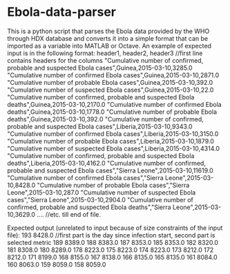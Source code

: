 # Ebola-data-parser
This is a python script that parses the Ebola data provided by the WHO through HDX database and converts it into a simple format that can be imported as a variable into MATLAB or Octave.
An example of expected input is in the following format:
header1, header2, header3 //first line contains headers for the columns
"Cumulative number of confirmed, probable and suspected Ebola cases",Guinea,2015-03-10,3285.0
"Cumulative number of confirmed Ebola cases",Guinea,2015-03-10,2871.0
"Cumulative number of probable Ebola cases",Guinea,2015-03-10,392.0
"Cumulative number of suspected Ebola cases",Guinea,2015-03-10,22.0
"Cumulative number of confirmed, probable and suspected Ebola deaths",Guinea,2015-03-10,2170.0
"Cumulative number of confirmed Ebola deaths",Guinea,2015-03-10,1778.0
"Cumulative number of probable Ebola deaths",Guinea,2015-03-10,392.0
"Cumulative number of confirmed, probable and suspected Ebola cases",Liberia,2015-03-10,9343.0
"Cumulative number of confirmed Ebola cases",Liberia,2015-03-10,3150.0
"Cumulative number of probable Ebola cases",Liberia,2015-03-10,1879.0
"Cumulative number of suspected Ebola cases",Liberia,2015-03-10,4314.0
"Cumulative number of confirmed, probable and suspected Ebola deaths",Liberia,2015-03-10,4162.0
"Cumulative number of confirmed, probable and suspected Ebola cases","Sierra Leone",2015-03-10,11619.0
"Cumulative number of confirmed Ebola cases","Sierra Leone",2015-03-10,8428.0
"Cumulative number of probable Ebola cases","Sierra Leone",2015-03-10,287.0
"Cumulative number of suspected Ebola cases","Sierra Leone",2015-03-10,2904.0
"Cumulative number of confirmed, probable and suspected Ebola deaths","Sierra Leone",2015-03-10,3629.0
.... //etc. till end of file.

Expected output (unrelated to input because of size constraints of the input file):
193 8428.0  //first part is the day since infection start, second part is selected metric
189 8389.0
188 8383.0
187 8353.0
185 8353.0
182 8320.0
181 8308.0
180 8289.0
178 8223.0
175 8223.0
174 8223.0
173 8212.0
172 8212.0
171 8199.0
168 8155.0
167 8138.0
166 8135.0
165 8135.0
161 8084.0
160 8063.0
159 8059.0
158 8059.0
